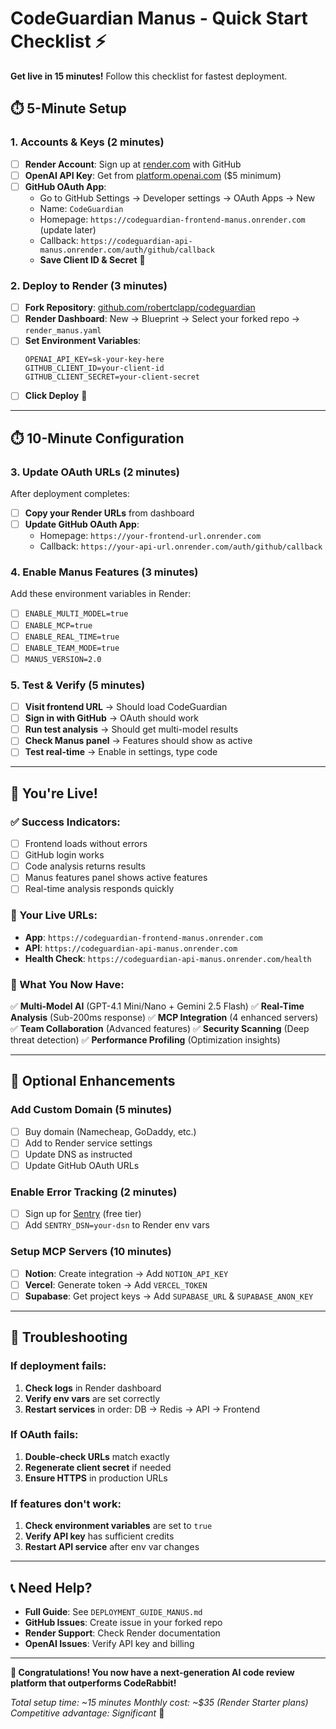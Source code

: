 # CodeGuardian Manus - Quick Start Checklist ⚡

**Get live in 15 minutes!** Follow this checklist for fastest deployment.

## ⏱️ 5-Minute Setup

### 1. Accounts & Keys (2 minutes)
- [ ] **Render Account**: Sign up at [render.com](https://render.com) with GitHub
- [ ] **OpenAI API Key**: Get from [platform.openai.com](https://platform.openai.com) ($5 minimum)
- [ ] **GitHub OAuth App**: 
  - Go to GitHub Settings → Developer settings → OAuth Apps → New
  - Name: `CodeGuardian`
  - Homepage: `https://codeguardian-frontend-manus.onrender.com` (update later)
  - Callback: `https://codeguardian-api-manus.onrender.com/auth/github/callback`
  - **Save Client ID & Secret** 📝

### 2. Deploy to Render (3 minutes)
- [ ] **Fork Repository**: [github.com/robertclapp/codeguardian](https://github.com/robertclapp/codeguardian)
- [ ] **Render Dashboard**: New → Blueprint → Select your forked repo → `render_manus.yaml`
- [ ] **Set Environment Variables**:
  ```
  OPENAI_API_KEY=sk-your-key-here
  GITHUB_CLIENT_ID=your-client-id
  GITHUB_CLIENT_SECRET=your-client-secret
  ```
- [ ] **Click Deploy** 🚀

---

## ⏱️ 10-Minute Configuration

### 3. Update OAuth URLs (2 minutes)
After deployment completes:
- [ ] **Copy your Render URLs** from dashboard
- [ ] **Update GitHub OAuth App**:
  - Homepage: `https://your-frontend-url.onrender.com`
  - Callback: `https://your-api-url.onrender.com/auth/github/callback`

### 4. Enable Manus Features (3 minutes)
Add these environment variables in Render:
- [ ] `ENABLE_MULTI_MODEL=true`
- [ ] `ENABLE_MCP=true`
- [ ] `ENABLE_REAL_TIME=true`
- [ ] `ENABLE_TEAM_MODE=true`
- [ ] `MANUS_VERSION=2.0`

### 5. Test & Verify (5 minutes)
- [ ] **Visit frontend URL** → Should load CodeGuardian
- [ ] **Sign in with GitHub** → OAuth should work
- [ ] **Run test analysis** → Should get multi-model results
- [ ] **Check Manus panel** → Features should show as active
- [ ] **Test real-time** → Enable in settings, type code

---

## 🎯 You're Live!

### ✅ Success Indicators:
- [ ] Frontend loads without errors
- [ ] GitHub login works
- [ ] Code analysis returns results
- [ ] Manus features panel shows active features
- [ ] Real-time analysis responds quickly

### 🚀 Your Live URLs:
- **App**: `https://codeguardian-frontend-manus.onrender.com`
- **API**: `https://codeguardian-api-manus.onrender.com`
- **Health Check**: `https://codeguardian-api-manus.onrender.com/health`

### 🎊 What You Now Have:
✅ **Multi-Model AI** (GPT-4.1 Mini/Nano + Gemini 2.5 Flash)
✅ **Real-Time Analysis** (Sub-200ms response)
✅ **MCP Integration** (4 enhanced servers)
✅ **Team Collaboration** (Advanced features)
✅ **Security Scanning** (Deep threat detection)
✅ **Performance Profiling** (Optimization insights)

---

## 🔧 Optional Enhancements

### Add Custom Domain (5 minutes)
- [ ] Buy domain (Namecheap, GoDaddy, etc.)
- [ ] Add to Render service settings
- [ ] Update DNS as instructed
- [ ] Update GitHub OAuth URLs

### Enable Error Tracking (2 minutes)
- [ ] Sign up for [Sentry](https://sentry.io) (free tier)
- [ ] Add `SENTRY_DSN=your-dsn` to Render env vars

### Setup MCP Servers (10 minutes)
- [ ] **Notion**: Create integration → Add `NOTION_API_KEY`
- [ ] **Vercel**: Generate token → Add `VERCEL_TOKEN`
- [ ] **Supabase**: Get project keys → Add `SUPABASE_URL` & `SUPABASE_ANON_KEY`

---

## 🚨 Troubleshooting

### If deployment fails:
1. **Check logs** in Render dashboard
2. **Verify env vars** are set correctly
3. **Restart services** in order: DB → Redis → API → Frontend

### If OAuth fails:
1. **Double-check URLs** match exactly
2. **Regenerate client secret** if needed
3. **Ensure HTTPS** in production URLs

### If features don't work:
1. **Check environment variables** are set to `true`
2. **Verify API key** has sufficient credits
3. **Restart API service** after env var changes

---

## 📞 Need Help?

- **Full Guide**: See `DEPLOYMENT_GUIDE_MANUS.md`
- **GitHub Issues**: Create issue in your forked repo
- **Render Support**: Check Render documentation
- **OpenAI Issues**: Verify API key and billing

---

**🎉 Congratulations! You now have a next-generation AI code review platform that outperforms CodeRabbit!**

*Total setup time: ~15 minutes*
*Monthly cost: ~$35 (Render Starter plans)*
*Competitive advantage: Significant* 🚀


